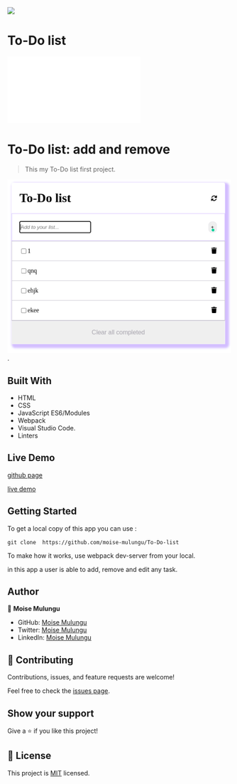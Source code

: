 ![](https://img.shields.io/badge/Microverse-blueviolet)

# To-Do list


![](file:///home/moise/To-Do-list/dist/index.html)

# To-Do list: add and remove

> This my To-Do list first project. 

![screenshot](img/add-remove.png).

## Built With

- HTML
- CSS
- JavaScript ES6/Modules
- Webpack
- Visual Studio Code.
- Linters

## Live Demo

[github page](https://github.com/moise-mulungu/To-Do-list)

[live demo]( https://moise-mulungu.github.io/To-Do-list/)

## Getting Started

To get a local copy of this app you can use :
```
git clone  https://github.com/moise-mulungu/To-Do-list
```
To make how it works, use webpack dev-server from your local.

in this app a user is able to add, remove and edit any task.

## Author

👤 **Moise Mulungu**

- GitHub: [Moise Mulungu](https://github.com/moise-mulungu)
- Twitter: [Moise Mulungu](https://twitter.com/moise_mulungu)
- LinkedIn: [Moise Mulungu](https://www.linkedin.com/in/mo%C3%AFse-mulungu-a939831b2/)


## 🤝 Contributing

Contributions, issues, and feature requests are welcome!

Feel free to check the [issues page](https://github.com/moise-mulungu/To-Do-list/issues).


## Show your support

Give a ⭐️ if you like this project!

## 📝 License

This project is [MIT](./MIT.md) licensed.
 

